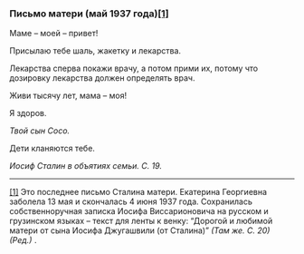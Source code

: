 ### Письмо матери (май 1937 года)[**[1]**](#_ftn1)

Маме – моей – привет!

Присылаю тебе шаль, жакетку и лекарства.

Лекарства сперва покажи врачу, а потом прими их, потому что дозировку лекарства должен определять врач.

Живи тысячу лет, мама – моя!

Я здоров.

_Твой сын Coco._

Дети кланяются тебе.

_Иосиф Сталин в объятиях семьи. С. 19._

  

---

[[1]](#_ftnref1) Это последнее письмо Сталина матери. Екатерина Георгиевна заболела 13 мая и скончалась 4 июня 1937 года. Сохранилась собственноручная записка Иосифа Виссарионовича на русском и грузинском языках – текст для ленты к венку: “Дорогой и любимой матери от сына Иосифа Джугашвили (от Сталина)” _(Там же. С. 20) (Ред.)_ .